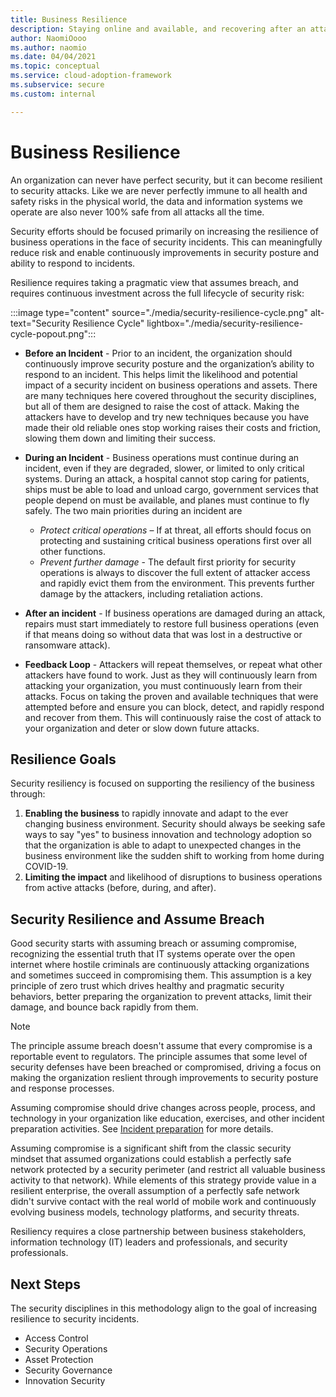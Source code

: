 ```yaml
---
title: Business Resilience
description: Staying online and available, and recovering after an attack
author: NaomiOooo
ms.author: naomio
ms.date: 04/04/2021
ms.topic: conceptual
ms.service: cloud-adoption-framework
ms.subservice: secure
ms.custom: internal

---
```

# Business Resilience


An organization can never have perfect security, but it can become resilient to security attacks. Like we are never perfectly immune to all health and safety risks in the physical world, the data and information systems we operate are also never 100% safe from all attacks all the time. 

Security efforts should be focused primarily on increasing the resilience of business operations in the face of security incidents. This can meaningfully reduce risk and enable continuously improvements in security posture and ability to respond to incidents.  

Resilience requires taking a pragmatic view that assumes breach, and requires continuous investment across the full lifecycle of security risk:

:::image type="content" source="./media/security-resilience-cycle.png" alt-text="Security Resilience Cycle" lightbox="./media/security-resilience-cycle-popout.png":::

 - **Before an Incident** - Prior to an incident, the organization should continuously improve security posture and the organization’s ability to respond to an incident. This helps limit the likelihood and potential impact of a security incident on business operations and assets. There are many techniques here covered throughout the security disciplines, but all of them are designed to raise the cost of attack. Making the attackers have to develop and try new techniques because you have made their old reliable ones stop working raises their costs and friction, slowing them down and limiting their success. 

 - **During an Incident** - Business operations must continue during an incident, even if they are degraded, slower, or limited to only critical systems. During an attack, a hospital cannot stop caring for patients, ships must be able to load and unload cargo, government services that people depend on must be available, and planes must continue to fly safely. The two main priorities during an incident are
     - *Protect critical operations* – If at threat, all efforts should focus on protecting and sustaining critical business operations first over all other functions. 
     - *Prevent further damage* - The default first priority for security operations is always to discover the full extent of attacker access and rapidly evict them from the environment. This prevents further damage by the attackers, including retaliation actions. 

 - **After an incident** - If business operations are damaged during an attack, repairs must start immediately to restore full business operations (even if that means doing so without data that was lost in a destructive or ransomware attack). 
 - **Feedback Loop** - Attackers will repeat themselves, or repeat what other attackers have found to work. Just as they will continuously learn from attacking your organization, you must continuously learn from their attacks. Focus on taking the proven and available techniques that were attempted before and ensure you can block, detect, and rapidly respond and recover from them. This will continuously raise the cost of attack to your organization and deter or slow down future attacks. 

## Resilience Goals

Security resiliency is focused on supporting the resiliency of the business through:

1. **Enabling the business** to rapidly innovate and adapt to the ever changing business environment. Security should always be seeking safe ways to say "yes" to business innovation and technology adoption so that the organization is able to adapt to unexpected changes in the business environment like the sudden shift to working from home during COVID-19. 
1. **Limiting the impact** and likelihood of disruptions to business operations from active attacks (before, during, and after).

## Security Resilience and Assume Breach

Good security starts with assuming breach or assuming compromise, recognizing the essential truth that IT systems operate over the open internet where hostile criminals are continuously attacking organizations and sometimes succeed in compromising them. This assumption is a key principle of zero trust which drives healthy and pragmatic security behaviors, better preparing the organization to prevent attacks, limit their damage, and bounce back rapidly from them. 

>[!Note]
>The principle assume breach doesn't assume that every compromise is a reportable event to regulators. The principle assumes that some level of security defenses have been breached or compromised, driving a focus on making the organization reslient through improvements to security posture and response processes. 

Assuming compromise should drive changes across people, process, and technology in your organization like education, exercises, and other incident preparation activities. See [Incident preparation](https://docs.microsoft.com/azure/cloud-adoption-framework/organize/cloud-security-incident-preparation) for more details.

Assuming compromise is a significant shift from the classic security mindset that assumed organizations could establish a perfectly safe network protected by a security perimeter (and restrict all valuable business activity to that network). While elements of this strategy provide value in a resilient enterprise, the overall assumption of a perfectly safe network didn't survive contact with the real world of mobile work and continuously evolving business models, technology platforms, and security threats.

Resiliency requires a close partnership between business stakeholders, information technology (IT) leaders and professionals, and security professionals. 

## Next Steps

The security disciplines in this methodology align to the goal of increasing resilience to security incidents.

 - Access Control
 - Security Operations
 - Asset Protection
 - Security Governance
 - Innovation Security

